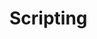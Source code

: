 <meta name="wikd:title" content="Scripting">
<meta name="wikd:name" content="scripting">
<meta name="wikd:order" content="0">
<meta name="wikd:icon" content="fas fa-plug">

# Scripting